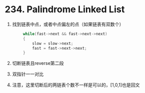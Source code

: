 # 234. Palindrome Linked List

1. 找到链表中点，或者中点偏左的点（如果链表有双数个）

```cpp
        while(fast->next && fast->next->next)
        {
            slow = slow->next;
            fast = fast->next->next;
        }
```

2. 切断链表且reverse第二段

3. 双指针一一对比

4. 注意，这里切断后的两链表个数不一样是可以的，[1,0,1]也是回文
